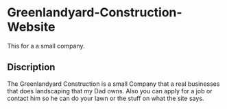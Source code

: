 # Greenlandyard-Construction-Website
This for a a small company.
## Discription
The Greenlandyard Construction is a small Company that a real businesses that does landscaping that my Dad owns. Also you can apply for a job or contact him so he can do your lawn or the stuff on what the site says. 